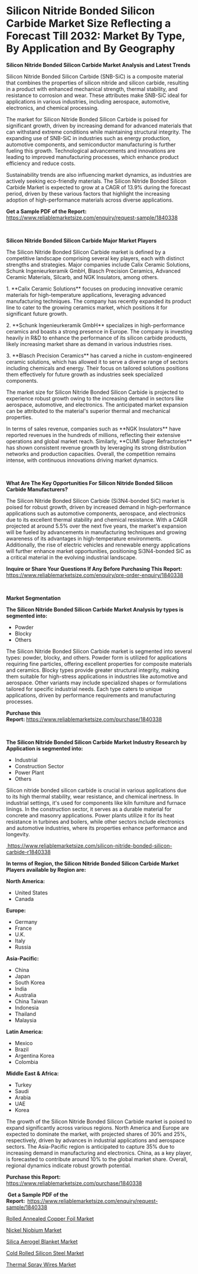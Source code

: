 <p><h1>Silicon Nitride Bonded Silicon Carbide Market Size Reflecting a Forecast Till 2032: Market By Type, By Application and By Geography</h1></p><p><strong>Silicon Nitride Bonded Silicon Carbide Market Analysis and Latest Trends</strong></p>
<p><p>Silicon Nitride Bonded Silicon Carbide (SNB-SiC) is a composite material that combines the properties of silicon nitride and silicon carbide, resulting in a product with enhanced mechanical strength, thermal stability, and resistance to corrosion and wear. These attributes make SNB-SiC ideal for applications in various industries, including aerospace, automotive, electronics, and chemical processing.</p><p>The market for Silicon Nitride Bonded Silicon Carbide is poised for significant growth, driven by increasing demand for advanced materials that can withstand extreme conditions while maintaining structural integrity. The expanding use of SNB-SiC in industries such as energy production, automotive components, and semiconductor manufacturing is further fueling this growth. Technological advancements and innovations are leading to improved manufacturing processes, which enhance product efficiency and reduce costs.</p><p>Sustainability trends are also influencing market dynamics, as industries are actively seeking eco-friendly materials. The Silicon Nitride Bonded Silicon Carbide Market is expected to grow at a CAGR of 13.9% during the forecast period, driven by these various factors that highlight the increasing adoption of high-performance materials across diverse applications.</p></p>
<p><strong>Get a Sample PDF of the Report:&nbsp;</strong> <a href="https://www.reliablemarketsize.com/enquiry/request-sample/1840338?utm_campaign=2111&utm_medium=2&utm_source=Github&utm_content=ia&utm_term=30012025&utm_id=silicon-nitride-bonded-silicon-carbide">https://www.reliablemarketsize.com/enquiry/request-sample/1840338</a></p>
<p>&nbsp;</p>
<p><strong>Silicon Nitride Bonded Silicon Carbide Major Market Players</strong></p>
<p><p>The Silicon Nitride Bonded Silicon Carbide market is defined by a competitive landscape comprising several key players, each with distinct strengths and strategies. Major companies include Calix Ceramic Solutions, Schunk Ingenieurkeramik GmbH, Blasch Precision Ceramics, Advanced Ceramic Materials, Silcarb, and NGK Insulators, among others.</p><p>1. **Calix Ceramic Solutions** focuses on producing innovative ceramic materials for high-temperature applications, leveraging advanced manufacturing techniques. The company has recently expanded its product line to cater to the growing ceramics market, which positions it for significant future growth.</p><p>2. **Schunk Ingenieurkeramik GmbH** specializes in high-performance ceramics and boasts a strong presence in Europe. The company is investing heavily in R&D to enhance the performance of its silicon carbide products, likely increasing market share as demand in various industries rises.</p><p>3. **Blasch Precision Ceramics** has carved a niche in custom-engineered ceramic solutions, which has allowed it to serve a diverse range of sectors including chemicals and energy. Their focus on tailored solutions positions them effectively for future growth as industries seek specialized components.</p><p>The market size for Silicon Nitride Bonded Silicon Carbide is projected to experience robust growth owing to the increasing demand in sectors like aerospace, automotive, and electronics. The anticipated market expansion can be attributed to the material's superior thermal and mechanical properties.</p><p>In terms of sales revenue, companies such as **NGK Insulators** have reported revenues in the hundreds of millions, reflecting their extensive operations and global market reach. Similarly, **CUMI Super Refractories** has shown consistent revenue growth by leveraging its strong distribution networks and production capacities. Overall, the competition remains intense, with continuous innovations driving market dynamics.</p></p>
<p>&nbsp;</p>
<p><strong>What Are The Key Opportunities For Silicon Nitride Bonded Silicon Carbide Manufacturers?</strong></p>
<p><p>The Silicon Nitride Bonded Silicon Carbide (Si3N4-bonded SiC) market is poised for robust growth, driven by increased demand in high-performance applications such as automotive components, aerospace, and electronics due to its excellent thermal stability and chemical resistance. With a CAGR projected at around 5.5% over the next five years, the market's expansion will be fueled by advancements in manufacturing techniques and growing awareness of its advantages in high-temperature environments. Additionally, the rise of electric vehicles and renewable energy applications will further enhance market opportunities, positioning Si3N4-bonded SiC as a critical material in the evolving industrial landscape.</p></p>
<p><strong>Inquire or Share Your Questions If Any Before Purchasing This Report:</strong> <a href="https://www.reliablemarketsize.com/enquiry/pre-order-enquiry/1840338?utm_campaign=2111&utm_medium=2&utm_source=Github&utm_content=ia&utm_term=30012025&utm_id=silicon-nitride-bonded-silicon-carbide">https://www.reliablemarketsize.com/enquiry/pre-order-enquiry/1840338</a></p>
<p>&nbsp;</p>
<p><strong>Market Segmentation</strong></p>
<p><strong>The Silicon Nitride Bonded Silicon Carbide Market Analysis by types is segmented into:</strong></p>
<p><ul><li>Powder</li><li>Blocky</li><li>Others</li></ul></p>
<p><p>The Silicon Nitride Bonded Silicon Carbide market is segmented into several types: powder, blocky, and others. Powder form is utilized for applications requiring fine particles, offering excellent properties for composite materials and ceramics. Blocky types provide greater structural integrity, making them suitable for high-stress applications in industries like automotive and aerospace. Other variants may include specialized shapes or formulations tailored for specific industrial needs. Each type caters to unique applications, driven by performance requirements and manufacturing processes.</p></p>
<p><strong>Purchase this Report:&nbsp;</strong><a href="https://www.reliablemarketsize.com/purchase/1840338?utm_campaign=2111&utm_medium=2&utm_source=Github&utm_content=ia&utm_term=30012025&utm_id=silicon-nitride-bonded-silicon-carbide">https://www.reliablemarketsize.com/purchase/1840338</a></p>
<p>&nbsp;</p>
<p><strong>The Silicon Nitride Bonded Silicon Carbide Market Industry Research by Application is segmented into:</strong></p>
<p><ul><li>Industrial</li><li>Construction Sector</li><li>Power Plant</li><li>Others</li></ul></p>
<p><p>Silicon nitride bonded silicon carbide is crucial in various applications due to its high thermal stability, wear resistance, and chemical inertness. In industrial settings, it's used for components like kiln furniture and furnace linings. In the construction sector, it serves as a durable material for concrete and masonry applications. Power plants utilize it for its heat resistance in turbines and boilers, while other sectors include electronics and automotive industries, where its properties enhance performance and longevity.</p></p>
<p><a href="https://www.reliablemarketsize.com/silicon-nitride-bonded-silicon-carbide-r1840338?utm_campaign=2111&utm_medium=2&utm_source=Github&utm_content=ia&utm_term=30012025&utm_id=silicon-nitride-bonded-silicon-carbide">&nbsp;https://www.reliablemarketsize.com/silicon-nitride-bonded-silicon-carbide-r1840338</a></p>
<p><strong>In terms of Region, the Silicon Nitride Bonded Silicon Carbide Market Players available by Region are:</strong></p>
<p>
    <p> <strong> North America: </strong>
        <ul>
            <li>United States</li>
            <li>Canada</li>
        </ul>
        </p> 
    <p> <strong> Europe: </strong>
        <ul>
            <li>Germany</li>
            <li>France</li>
            <li>U.K.</li>
            <li>Italy</li>
            <li>Russia</li>
        </ul>
        </p> 
    <p> <strong> Asia-Pacific: </strong>
        <ul>
            <li>China</li>
            <li>Japan</li>
            <li>South Korea</li>
            <li>India</li>
            <li>Australia</li>
            <li>China Taiwan</li>
            <li>Indonesia</li>
            <li>Thailand</li>
            <li>Malaysia</li>
        </ul>
        </p> 
    <p> <strong> Latin America: </strong>
        <ul>
            <li>Mexico</li>
            <li>Brazil</li>
            <li>Argentina Korea</li>
            <li>Colombia</li>
        </ul>
        </p> 
    <p> <strong> Middle East & Africa: </strong>
        <ul>
            <li>Turkey</li>
            <li>Saudi</li>
            <li>Arabia</li>
            <li>UAE</li>
            <li>Korea</li>
        </ul>
    </p>
    </p>
<p><p>The growth of the Silicon Nitride Bonded Silicon Carbide market is poised to expand significantly across various regions. North America and Europe are expected to dominate the market, with projected shares of 30% and 25%, respectively, driven by advances in industrial applications and aerospace sectors. The Asia-Pacific region is anticipated to capture 35% due to increasing demand in manufacturing and electronics. China, as a key player, is forecasted to contribute around 10% to the global market share. Overall, regional dynamics indicate robust growth potential.</p></p>
<p><strong>Purchase this Report: </strong><a href="https://www.reliablemarketsize.com/purchase/1840338?utm_campaign=2111&utm_medium=2&utm_source=Github&utm_content=ia&utm_term=30012025&utm_id=silicon-nitride-bonded-silicon-carbide">https://www.reliablemarketsize.com/purchase/1840338</a></p>
<p>&nbsp;<strong>Get a Sample PDF of the Report:&nbsp;&nbsp;</strong><a href="https://www.reliablemarketsize.com/enquiry/request-sample/1840338?utm_campaign=2111&utm_medium=2&utm_source=Github&utm_content=ia&utm_term=30012025&utm_id=silicon-nitride-bonded-silicon-carbide">https://www.reliablemarketsize.com/enquiry/request-sample/1840338</a></p>
<p><strong></strong></p>
<p><p><a href="https://github.com/namaqbagels64/Market-Research-Report-List-1/blob/main/rolled-annealed-copper-foil-market.md?utm_campaign=2111&utm_medium=2&utm_source=Github&utm_content=ia&utm_term=30012025&utm_id=silicon-nitride-bonded-silicon-carbide">Rolled Annealed Copper Foil Market</a></p><p><a href="https://github.com/ovtkosle/Market-Research-Report-List-1/blob/main/nickel-niobium-market.md?utm_campaign=2111&utm_medium=2&utm_source=Github&utm_content=ia&utm_term=30012025&utm_id=silicon-nitride-bonded-silicon-carbide">Nickel Niobium Market</a></p><p><a href="https://github.com/nabadeneme/Market-Research-Report-List-1/blob/main/silica-aerogel-blanket-market.md?utm_campaign=2111&utm_medium=2&utm_source=Github&utm_content=ia&utm_term=30012025&utm_id=silicon-nitride-bonded-silicon-carbide">Silica Aerogel Blanket Market</a></p><p><a href="https://github.com/ramraomeyie/Market-Research-Report-List-1/blob/main/cold-rolled-silicon-steel-market.md?utm_campaign=2111&utm_medium=2&utm_source=Github&utm_content=ia&utm_term=30012025&utm_id=silicon-nitride-bonded-silicon-carbide">Cold Rolled Silicon Steel Market</a></p><p><a href="https://github.com/vitrilaoire/Market-Research-Report-List-1/blob/main/thermal-spray-wires-market.md?utm_campaign=2111&utm_medium=2&utm_source=Github&utm_content=ia&utm_term=30012025&utm_id=silicon-nitride-bonded-silicon-carbide">Thermal Spray Wires Market</a></p></p>